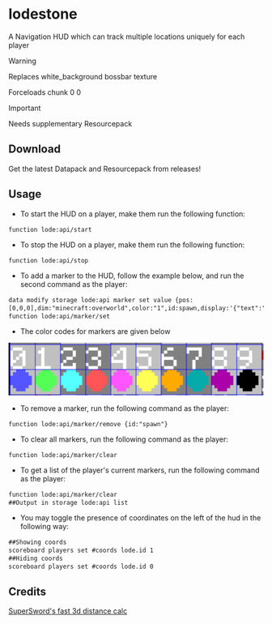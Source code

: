 # lodestone
A Navigation HUD which can track multiple locations uniquely for each player

>[!warning]
>Replaces white_background bossbar texture
>
>Forceloads chunk 0 0

>[!important]
>Needs supplementary Resourcepack

## Download
Get the latest Datapack and Resourcepack from releases!

## Usage

* To start the HUD on a player, make them run the following function:
```mcfunction
function lode:api/start
```

* To stop the HUD on a player, make them run the following function:
```mcfunction
function lode:api/stop
```

* To add a marker to the HUD, follow the example below, and run the second command as the player:
```mcfunction
data modify storage lode:api marker set value {pos:[0,0,0],dim:"minecraft:overworld",color:"1",id:spawn,display:'{"text":"Spawn","color":"green"}'}
function lode:api/marker/set
```
* The color codes for markers are given below
<img src="images/colors.png" width="1000">

* To remove a marker, run the following command as the player:
```mcfunction
function lode:api/marker/remove {id:"spawn"}
```

* To clear all markers, run the following command as the player:
```mcfunction
function lode:api/marker/clear
```

* To get a list of the player's current markers, run the following command as the player:
```mcfunction
function lode:api/marker/clear
##Output in storage lode:api list
```

* You may toggle the presence of coordinates on the left of the hud in the following way:
```mcfunction
##Showing coords
scoreboard players set #coords lode.id 1
##Hiding coords
scoreboard players set #coords lode.id 0
```

## Credits
[SuperSword's fast 3d distance calc](https://github.com/SuperSwordTW/Distance-Trig-Calc-3d)



